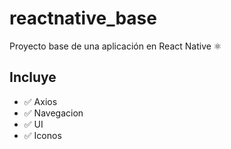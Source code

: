 # reactnative_base
Proyecto base de una aplicación en React Native ⚛

## Incluye

- ✅ Axios 
- ✅ Navegacion
- ✅ UI
- ✅ Iconos

